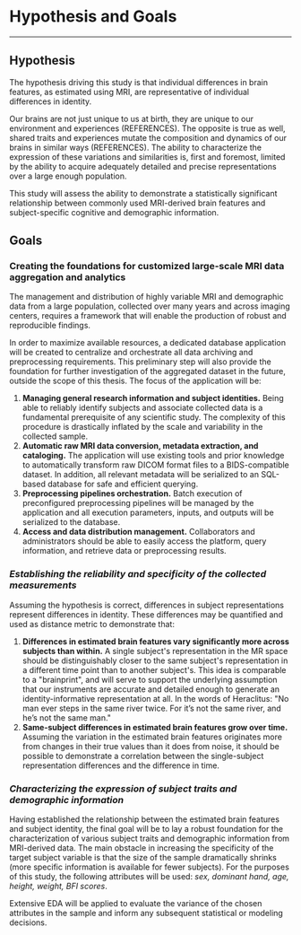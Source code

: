# Hypothesis and Goals

<hr>

## Hypothesis

The hypothesis driving this study is that individual differences in brain features, as estimated using MRI, are representative of individual differences in identity.

Our brains are not just unique to us at birth, they are unique to our environment and experiences (REFERENCES). The opposite is true as well, shared traits and experiences mutate the composition and dynamics of our brains in similar ways (REFERENCES). The ability to characterize the expression of these variations and similarities is, first and foremost, limited by the ability to acquire adequately detailed and precise representations over a large enough population.

This study will assess the ability to demonstrate a statistically significant relationship between commonly used MRI-derived brain features and subject-specific cognitive and demographic information.

## Goals

### Creating the foundations for customized large-scale MRI data aggregation and analytics

The management and distribution of highly variable MRI and demographic data from a large population, collected over many years and across imaging centers, requires a framework that will enable the production of robust and reproducible findings.

In order to maximize available resources, a dedicated database application will be created to centralize and orchestrate all data archiving and preprocessing requirements. This preliminary step will also provide the foundation for further investigation of the aggregated dataset in the future, outside the scope of this thesis. The focus of the application will be:

1. **Managing general research information and subject identities.** Being able to reliably identify subjects and associate collected data is a fundamental prerequisite of any scientific study. The complexity of this procedure is drastically inflated by the scale and variability in the collected sample.
2. **Automatic raw MRI data conversion, metadata extraction, and cataloging.** The application will use existing tools and prior knowledge to automatically transform raw DICOM format files to a BIDS-compatible dataset. In addition, all relevant metadata will be serialized to an SQL-based database for safe and efficient querying.
3. **Preprocessing pipelines orchestration.** Batch execution of preconfigured preprocessing pipelines will be managed by the application and all execution parameters, inputs, and outputs will be serialized to the database.
4. **Access and data distribution management.** Collaborators and administrators should be able to easily access the platform, query information, and retrieve data or preprocessing results.

### *Establishing the reliability and specificity of the collected measurements*

Assuming the hypothesis is correct, differences in subject representations represent differences in identity. These differences may be quantified and used as distance metric to demonstrate that:

  1. **Differences in estimated brain features vary significantly more across subjects than within.** A single subject's representation in the MR space should be distinguishably closer to the same subject's representation in a different time point than to another subject's. This idea is comparable to a "brainprint", and will serve to support the underlying assumption that our instruments are accurate and detailed enough to generate an identity-informative representation at all. In the words of Heraclitus: "No man ever steps in the same river twice. For it’s not the same river, and he’s not the same man."
  2. **Same-subject differences in estimated brain features grow over time.** Assuming the variation in the estimated brain features originates more from changes in their true values than it does from noise, it should be possible to demonstrate a correlation between the single-subject representation differences and the difference in time.

### *Characterizing the expression of subject traits and demographic information*

Having established the relationship between the estimated brain features and subject identity, the final goal will be to lay a robust foundation for the characterization of various subject traits and demographic information from MRI-derived data. The main obstacle in increasing the specificity of the target subject variable is that the size of the sample dramatically shrinks (more specific information is available for fewer subjects). For the purposes of this study, the following attributes will be used: *sex, dominant hand, age, height, weight, BFI scores*.

Extensive EDA will be applied to evaluate the variance of the chosen attributes in the sample and inform any subsequent statistical or modeling decisions.
